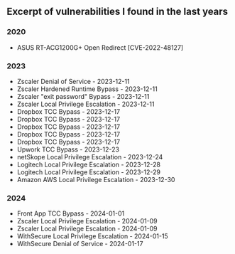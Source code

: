 ## Excerpt of vulnerabilities I found in the last years

### 2020 
- ASUS RT-ACG1200G+ Open Redirect [CVE-2022-48127]

### 2023 
- Zscaler Denial of Service             - 2023-12-11
- Zscaler Hardened Runtime Bypass       - 2023-12-11
- Zscaler "exit password" Bypass        - 2023-12-11
- Zscaler Local Privilege Escalation    - 2023-12-11
- Dropbox TCC Bypass                    - 2023-12-17
- Dropbox TCC Bypass                    - 2023-12-17
- Dropbox TCC Bypass                    - 2023-12-17
- Dropbox TCC Bypass                    - 2023-12-17
- Dropbox TCC Bypass                    - 2023-12-17
- Upwork TCC Bypass                     - 2023-12-23
- netSkope Local Privilege Escalation   - 2023-12-24
- Logitech Local Privilege Escalation   - 2023-12-28
- Logitech Local Privilege Escalation   - 2023-12-29
- Amazon AWS Local Privilege Escalation - 2023-12-30

### 2024
- Front App TCC Bypass                  - 2024-01-01
- Zscaler Local Privilege Escalation    - 2024-01-09
- Zscaler Local Privilege Escalation    - 2024-01-09
- WithSecure Local Privilege Escalation - 2024-01-15
- WithSecure Denial of Service          - 2024-01-17
